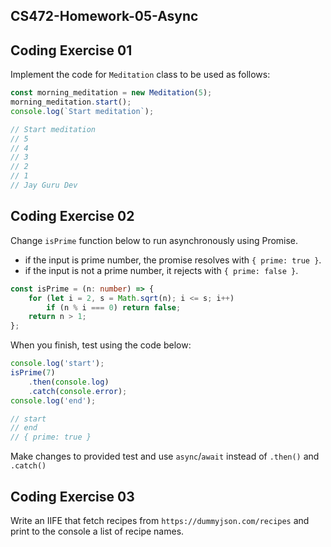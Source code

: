 ## CS472-Homework-05-Async
## Coding Exercise 01
Implement the code for `Meditation` class to be used as follows:
```typescript
const morning_meditation = new Meditation(5);
morning_meditation.start();
console.log(`Start meditation`);

// Start meditation
// 5
// 4
// 3
// 2
// 1
// Jay Guru Dev
```

## Coding Exercise 02
Change `isPrime` function below to run asynchronously using Promise.  
* if the input is prime number, the promise resolves with `{ prime: true }`.  
* if the input is not a prime number, it rejects with `{ prime: false }`.  
```typescript
const isPrime = (n: number) => {
    for (let i = 2, s = Math.sqrt(n); i <= s; i++)
        if (n % i === 0) return false;
    return n > 1;
};
```
When you finish, test using the code below:
```typescript
console.log('start');
isPrime(7)
    .then(console.log)
    .catch(console.error);
console.log('end');

// start
// end
// { prime: true }
```
Make changes to provided test and use `async`/`await` instead of `.then()` and `.catch()`

## Coding Exercise 03
Write an IIFE that fetch recipes from `https://dummyjson.com/recipes` and print to the console a list of recipe names.
